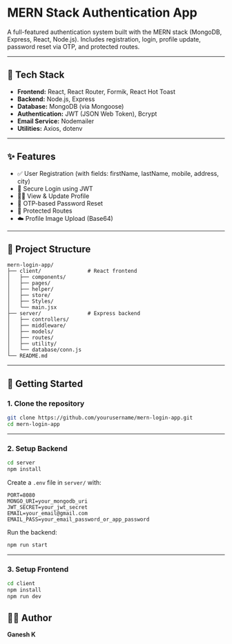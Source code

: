 # MERN Stack Authentication App

A full-featured authentication system built with the MERN stack (MongoDB, Express, React, Node.js). Includes registration, login, profile update, password reset via OTP, and protected routes.

---

## 🔧 Tech Stack

- **Frontend:** React, React Router, Formik, React Hot Toast
- **Backend:** Node.js, Express
- **Database:** MongoDB (via Mongoose)
- **Authentication:** JWT (JSON Web Token), Bcrypt
- **Email Service:** Nodemailer
- **Utilities:** Axios, dotenv

---

## ✨ Features

- ✅ User Registration (with fields: firstName, lastName, mobile, address, city)
- 🔐 Secure Login using JWT
- 🙍‍♂️ View & Update Profile
- 📩 OTP-based Password Reset
- 🔐 Protected Routes
- ☁️ Profile Image Upload (Base64)

---

## 📁 Project Structure

```
mern-login-app/
├── client/               # React frontend
│   ├── components/
│   ├── pages/
│   ├── helper/
│   ├── store/
│   ├── Styles/
│   └── main.jsx
├── server/               # Express backend
│   ├── controllers/
│   ├── middleware/
│   ├── models/
│   ├── routes/
│   ├── utility/
│   └── database/conn.js
└── README.md
```

---

## 🚀 Getting Started

### 1. Clone the repository

```bash
git clone https://github.com/yourusername/mern-login-app.git
cd mern-login-app
```

---

### 2. Setup Backend

```bash
cd server
npm install
```

Create a `.env` file in `server/` with:

```
PORT=8080
MONGO_URI=your_mongodb_uri
JWT_SECRET=your_jwt_secret
EMAIL=your_email@gmail.com
EMAIL_PASS=your_email_password_or_app_password
```

Run the backend:

```bash
npm run start
```

---

### 3. Setup Frontend

```bash
cd client
npm install
npm run dev
```

## 👨‍💻 Author

**Ganesh K**  

